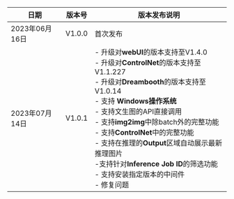 | 日期       | 版本号 | 版本发布说明 |
|----------|--------|--------|
| 2023年06月16日 | V1.0.0 | 首次发布   |
| 2023年07月14日 | V1.0.1 | - 升级对**webUI**的版本支持至V1.4.0  <br> - 升级对**ControlNet**的版本支持至V1.1.227  <br> - 升级对**Dreambooth**的版本支持至V1.0.14 <br> - 支持 **Windows操作系统** <br> - 支持文生图的API直接调用 <br> - 支持**img2img**中除batch外的完整功能  <br> - 支持**ControlNet**中的完整功能<br> - 支持在推理的**Output**区域自动展示最新推理图片 <br> -支持针对**Inference Job ID**的筛选功能 <br> - 支持安装指定版本的中间件 <br> - 修复问题